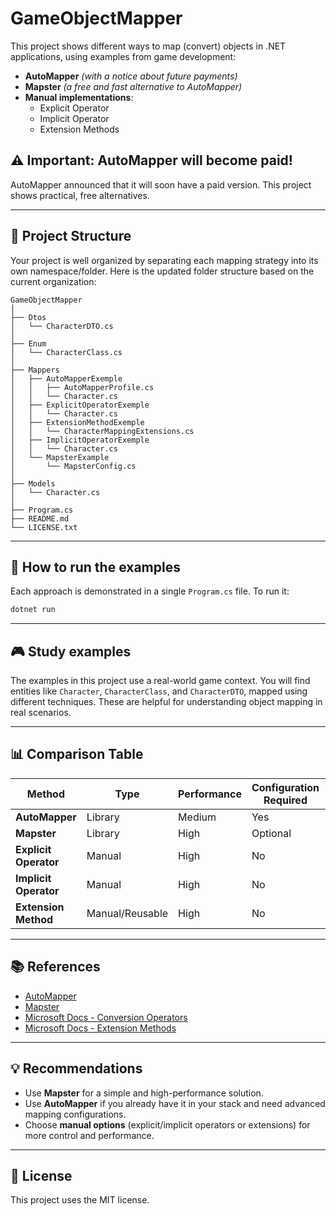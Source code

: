 ﻿# GameObjectMapper

This project shows different ways to map (convert) objects in .NET applications, using examples from game development:

- **AutoMapper** *(with a notice about future payments)*
- **Mapster** *(a free and fast alternative to AutoMapper)*
- **Manual implementations**:
  - Explicit Operator
  - Implicit Operator
  - Extension Methods

## ⚠️ Important: AutoMapper will become paid!

AutoMapper announced that it will soon have a paid version. This project shows practical, free alternatives.

---

## 📁 Project Structure

Your project is well organized by separating each mapping strategy into its own namespace/folder. Here is the updated folder structure based on the current organization:

```plaintext
GameObjectMapper
│
├── Dtos
│   └── CharacterDTO.cs
│
├── Enum
│   └── CharacterClass.cs
│
├── Mappers
│   ├── AutoMapperExemple
│   │   ├── AutoMapperProfile.cs
│   │   └── Character.cs
│   ├── ExplicitOperatorExemple
│   │   └── Character.cs
│   ├── ExtensionMethodExemple
│   │   └── CharacterMappingExtensions.cs
│   ├── ImplicitOperatorExemple
│   │   └── Character.cs
│   └── MapsterExample
│       └── MapsterConfig.cs
│
├── Models
│   └── Character.cs
│
├── Program.cs
├── README.md
└── LICENSE.txt
```

---

## 🚀 How to run the examples

Each approach is demonstrated in a single `Program.cs` file. To run it:

```bash
dotnet run
```

---

## 🎮 Study examples

The examples in this project use a real-world game context. You will find entities like `Character`, `CharacterClass`, and `CharacterDTO`, mapped using different techniques. These are helpful for understanding object mapping in real scenarios.

---

## 📊 Comparison Table

| Method               | Type             | Performance | Configuration Required | Readability | Flexibility |
|----------------------|------------------|-------------|------------------------|-------------|-------------|
| **AutoMapper**       | Library           | Medium      | Yes                    | High        | High        |
| **Mapster**          | Library           | High        | Optional               | High        | Medium      |
| **Explicit Operator**| Manual            | High        | No                     | Medium      | Medium      |
| **Implicit Operator**| Manual            | High        | No                     | High        | Low         |
| **Extension Method** | Manual/Reusable   | High        | No                     | High        | High        |

---

## 📚 References

- [AutoMapper](https://automapper.org/)
- [Mapster](https://github.com/MapsterMapper/Mapster)
- [Microsoft Docs - Conversion Operators](https://learn.microsoft.com/en-us/dotnet/csharp/language-reference/operators/user-defined-conversion-operators)
- [Microsoft Docs - Extension Methods](https://learn.microsoft.com/en-us/dotnet/csharp/programming-guide/classes-and-structs/extension-methods)

---

## 💡 Recommendations

- Use **Mapster** for a simple and high-performance solution.
- Use **AutoMapper** if you already have it in your stack and need advanced mapping configurations.
- Choose **manual options** (explicit/implicit operators or extensions) for more control and performance.

---

## 🔖 License

This project uses the MIT license.

